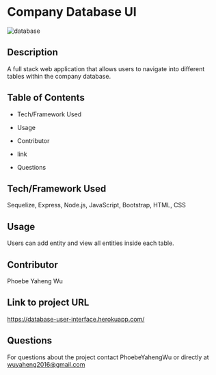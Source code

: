 # Company Database UI
![database](https://user-images.githubusercontent.com/52837649/85235909-facfe500-b3e6-11ea-98a4-0e548c4dace6.gif)

## Description
A full stack web application that allows users to navigate into different tables within the company database.

## Table of Contents

* Tech/Framework Used

* Usage

* Contributor

* link

* Questions


## Tech/Framework Used
Sequelize, Express, Node.js, JavaScript, Bootstrap, HTML, CSS

## Usage
Users can add entity and view all entities inside each table.

## Contributor
Phoebe Yaheng Wu


## Link to project URL
https://database-user-interface.herokuapp.com/


## Questions

For questions about the project contact PhoebeYahengWu or directly at wuyaheng2016@gmail.com
